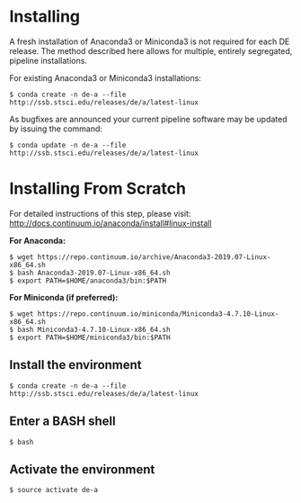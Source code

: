 # Installing

A fresh installation of Anaconda3 or Miniconda3 is not required for each DE release. The method described here allows for multiple, entirely segregated, pipeline installations.

For existing Anaconda3 or Miniconda3 installations:

```
$ conda create -n de-a --file http://ssb.stsci.edu/releases/de/a/latest-linux
```

As bugfixes are announced your current pipeline software may be updated by issuing the command:

```
$ conda update -n de-a --file http://ssb.stsci.edu/releases/de/a/latest-linux
```

# Installing From Scratch

For detailed instructions of this step, please visit: http://docs.continuum.io/anaconda/install#linux-install

**For Anaconda:**

```
$ wget https://repo.continuum.io/archive/Anaconda3-2019.07-Linux-x86_64.sh
$ bash Anaconda3-2019.07-Linux-x86_64.sh
$ export PATH=$HOME/anaconda3/bin:$PATH
```

**For Miniconda (if preferred):**

```
$ wget https://repo.continuum.io/miniconda/Miniconda3-4.7.10-Linux-x86_64.sh
$ bash Miniconda3-4.7.10-Linux-x86_64.sh
$ export PATH=$HOME/miniconda3/bin:$PATH
```

## Install the environment

```
$ conda create -n de-a --file http://ssb.stsci.edu/releases/de/a/latest-linux
```

## Enter a BASH shell

```
$ bash
```

## Activate the environment

```
$ source activate de-a
```
